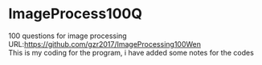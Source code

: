 # ImageProcess100Q
100 questions for image processing  
URL:https://github.com/gzr2017/ImageProcessing100Wen  
This is my coding for the program, i have added some notes for the codes
